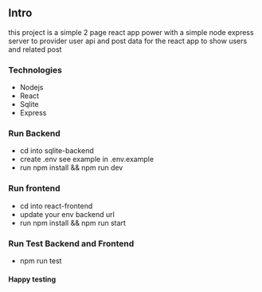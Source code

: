 ## Intro
this project is a simple 2 page react app power with a simple node express server to provider user api and post data for the react app to show users and related post

### Technologies
- Nodejs
- React
- Sqlite
- Express

### Run Backend
- cd into sqlite-backend
- create .env see example in .env.example
- run npm install && npm run dev

### Run frontend
- cd into react-frontend
- update your env backend url
- run npm install && npm run start

### Run Test Backend and Frontend
- npm run test


#### Happy testing

